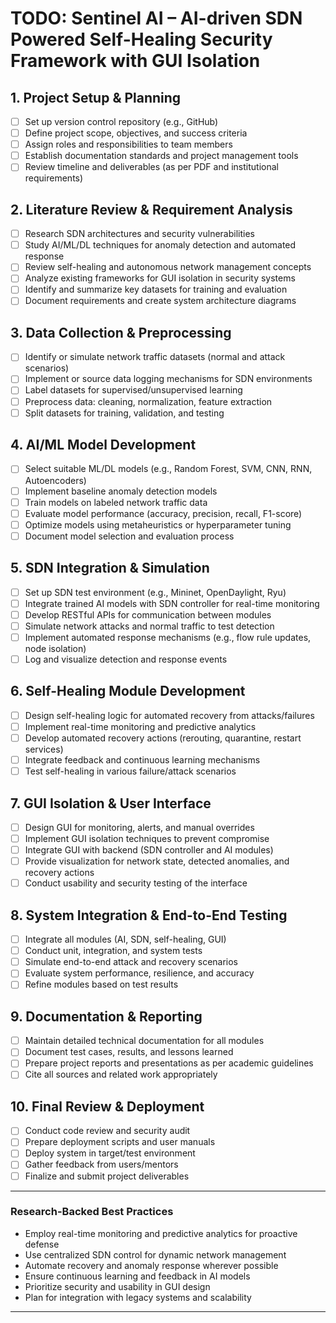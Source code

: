 # TODO: Sentinel AI – AI-driven SDN Powered Self-Healing Security Framework with GUI Isolation

## 1. Project Setup & Planning
- [ ] Set up version control repository (e.g., GitHub)
- [ ] Define project scope, objectives, and success criteria
- [ ] Assign roles and responsibilities to team members
- [ ] Establish documentation standards and project management tools
- [ ] Review timeline and deliverables (as per PDF and institutional requirements)

## 2. Literature Review & Requirement Analysis
- [ ] Research SDN architectures and security vulnerabilities
- [ ] Study AI/ML/DL techniques for anomaly detection and automated response
- [ ] Review self-healing and autonomous network management concepts
- [ ] Analyze existing frameworks for GUI isolation in security systems
- [ ] Identify and summarize key datasets for training and evaluation
- [ ] Document requirements and create system architecture diagrams

## 3. Data Collection & Preprocessing
- [ ] Identify or simulate network traffic datasets (normal and attack scenarios)
- [ ] Implement or source data logging mechanisms for SDN environments
- [ ] Label datasets for supervised/unsupervised learning
- [ ] Preprocess data: cleaning, normalization, feature extraction
- [ ] Split datasets for training, validation, and testing

## 4. AI/ML Model Development
- [ ] Select suitable ML/DL models (e.g., Random Forest, SVM, CNN, RNN, Autoencoders)
- [ ] Implement baseline anomaly detection models
- [ ] Train models on labeled network traffic data
- [ ] Evaluate model performance (accuracy, precision, recall, F1-score)
- [ ] Optimize models using metaheuristics or hyperparameter tuning
- [ ] Document model selection and evaluation process

## 5. SDN Integration & Simulation
- [ ] Set up SDN test environment (e.g., Mininet, OpenDaylight, Ryu)
- [ ] Integrate trained AI models with SDN controller for real-time monitoring
- [ ] Develop RESTful APIs for communication between modules
- [ ] Simulate network attacks and normal traffic to test detection
- [ ] Implement automated response mechanisms (e.g., flow rule updates, node isolation)
- [ ] Log and visualize detection and response events

## 6. Self-Healing Module Development
- [ ] Design self-healing logic for automated recovery from attacks/failures
- [ ] Implement real-time monitoring and predictive analytics
- [ ] Develop automated recovery actions (rerouting, quarantine, restart services)
- [ ] Integrate feedback and continuous learning mechanisms
- [ ] Test self-healing in various failure/attack scenarios

## 7. GUI Isolation & User Interface
- [ ] Design GUI for monitoring, alerts, and manual overrides
- [ ] Implement GUI isolation techniques to prevent compromise
- [ ] Integrate GUI with backend (SDN controller and AI modules)
- [ ] Provide visualization for network state, detected anomalies, and recovery actions
- [ ] Conduct usability and security testing of the interface

## 8. System Integration & End-to-End Testing
- [ ] Integrate all modules (AI, SDN, self-healing, GUI)
- [ ] Conduct unit, integration, and system tests
- [ ] Simulate end-to-end attack and recovery scenarios
- [ ] Evaluate system performance, resilience, and accuracy
- [ ] Refine modules based on test results

## 9. Documentation & Reporting
- [ ] Maintain detailed technical documentation for all modules
- [ ] Document test cases, results, and lessons learned
- [ ] Prepare project reports and presentations as per academic guidelines
- [ ] Cite all sources and related work appropriately

## 10. Final Review & Deployment
- [ ] Conduct code review and security audit
- [ ] Prepare deployment scripts and user manuals
- [ ] Deploy system in target/test environment
- [ ] Gather feedback from users/mentors
- [ ] Finalize and submit project deliverables

---

### Research-Backed Best Practices
- Employ real-time monitoring and predictive analytics for proactive defense
- Use centralized SDN control for dynamic network management
- Automate recovery and anomaly response wherever possible
- Ensure continuous learning and feedback in AI models
- Prioritize security and usability in GUI design
- Plan for integration with legacy systems and scalability

---

